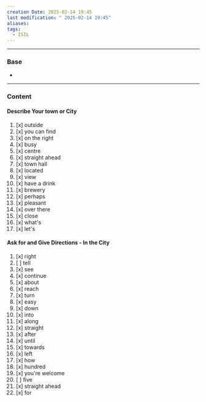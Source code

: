 ```yaml
---
creation Date: 2025-02-14 19:45
last modification: " 2025-02-14 19:45"
aliases: 
tags:
  - ISIL
---
```

___
### Base
- 
___
### Content

#### Describe Your town or City

1. [x] outside
2. [x] you can find
3. [x] on the right
4. [x] busy
5. [x] centre
6. [x] straight ahead
7. [x] town hall
8. [x] located
9. [x] view
10. [x] have a drink
11. [x] brewery
12. [x] perhaps
13. [x] pleasant
14. [x] over there
15. [x] close
16. [x] what's
17. [x] let's

#### Ask for and Give Directions - In the City

1. [x] right
2. [ ] tell
3. [x] see
4. [x] continue
5. [x] about
6. [x] reach
7. [x] turn
8. [x] easy
9. [x] down
10. [x] into
11. [x] along
12. [x] straight
13. [x] after
14. [x] until
15. [x] towards
16. [x] left
17. [x] how
18. [x] hundred
19. [x] you're welcome
20. [ ] five
21. [x] straight ahead
22. [x] for

